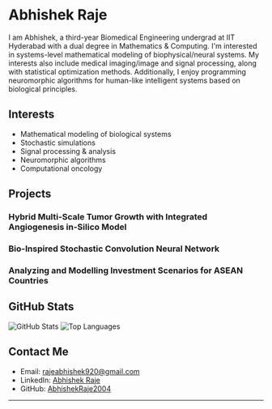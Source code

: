 # Abhishek Raje

I am Abhishek, a third-year Biomedical Engineering undergrad at IIT Hyderabad with a dual degree in Mathematics & Computing. I'm interested in systems-level mathematical modeling of biophysical/neural systems. My interests also include medical imaging/image and signal processing, along with statistical optimization methods. Additionally, I enjoy programming neuromorphic algorithms for human-like intelligent systems based on biological principles.

##  Interests
- Mathematical modeling of biological systems
- Stochastic simulations
- Signal processing & analysis
- Neuromorphic algorithms
- Computational oncology


##   Projects

### Hybrid Multi-Scale Tumor Growth with Integrated Angiogenesis in-Silico Model

### Bio-Inspired Stochastic Convolution Neural Network

### Analyzing and Modelling  Investment Scenarios for ASEAN Countries


## GitHub Stats
![GitHub Stats](https://github-readme-stats.vercel.app/api?username=AbhishekRaje2004&show_icons=true&theme=radical)
![Top Languages](https://github-readme-stats.vercel.app/api/top-langs/?username=AbhishekRaje2004&layout=compact&theme=radical)

##  Contact Me
- Email: rajeabhishek920@gmail.com
- LinkedIn: [Abhishek Raje](https://www.linkedin.com/in/abhishek-raje-309ba4252/)
- GitHub: [AbhishekRaje2004](https://github.com/AbhishekRaje2004)

---
